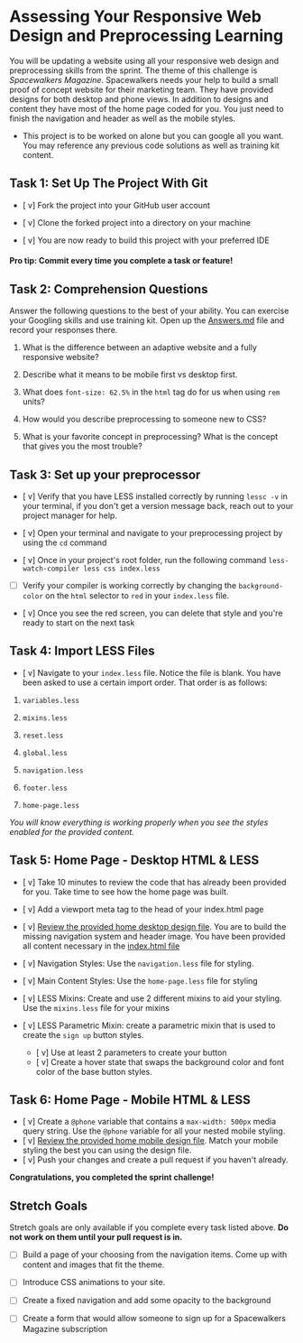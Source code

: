 # Assessing Your Responsive Web Design and Preprocessing Learning

  

You will be updating a website using all your responsive web design and preprocessing skills from the sprint. The theme of this challenge is _Spacewalkers Magazine_. Spacewalkers needs your help to build a small proof of concept website for their marketing team. They have provided designs for both desktop and phone views. In addition to designs and content they have most of the home page coded for you. You just need to finish the navigation and header as well as the mobile styles.

  

* This project is to be worked on alone but you can google all you want. You may reference any previous code solutions as well as training kit content.  

## Task 1: Set Up The Project With Git

* [ v] Fork the project into your GitHub user account

* [ v] Clone the forked project into a directory on your machine

* [ v] You are now ready to build this project with your preferred IDE

#### Pro tip: Commit every time you complete a task or feature!

## Task 2: Comprehension Questions

Answer the following questions to the best of your ability. You can exercise your Googling skills and use training kit. Open up the [Answers.md](Answers.md) file and record your responses there.

1. What is the difference between an adaptive website and a fully responsive website?

2. Describe what it means to be mobile first vs desktop first.

3. What does `font-size: 62.5%` in the `html` tag do for us when using `rem` units?

4. How would you describe preprocessing to someone new to CSS?

5. What is your favorite concept in preprocessing? What is the concept that gives you the most trouble?

## Task 3: Set up your preprocessor

* [ v] Verify that you have LESS installed correctly by running `lessc -v` in your terminal, if you don't get a version message back, reach out to your project manager for help.

* [ v] Open your terminal and navigate to your preprocessing project by using the `cd` command

* [ v] Once in your project's root folder, run the following command `less-watch-compiler less css index.less`

* [ ] Verify your compiler is working correctly by changing the `background-color` on the `html` selector to `red` in your `index.less` file.

* [ v] Once you see the red screen, you can delete that style and you're ready to start on the next task

## Task 4: Import LESS Files

* [ v] Navigate to your `index.less` file. Notice the file is blank. You have been asked to use a certain import order. That order is as follows:

1.  `variables.less`

2.  `mixins.less`

3.  `reset.less`

4.  `global.less`

5.  `navigation.less`

6.  `footer.less`

7.  `home-page.less`

_You will know everything is working properly when you see the styles enabled for the provided content._  

## Task 5: Home Page - Desktop HTML & LESS

* [ v] Take 10 minutes to review the code that has already been provided for you. Take time to see how the home page was built.

* [ v] Add a viewport meta tag to the head of your index.html page

* [ v] [Review the provided home desktop design file](design-files/home-desktop.png). You are to build the missing navigation system and header image. You have been provided all content necessary in the [index.html file](index.html)

* [ v] Navigation Styles: Use the `navigation.less` file for styling.

* [ v] Main Content Styles: Use the `home-page.less` file for styling

* [ v] LESS Mixins: Create and use 2 different mixins to aid your styling. Use the `mixins.less` file for your mixins

* [ v] LESS Parametric Mixin: create a parametric mixin that is used to create the `sign up` button styles.
	* [ v]  Use at least 2 parameters to create your button
	* [ v] Create a hover state that swaps the background color and font color of the base button styles.

## Task 6: Home Page - Mobile HTML & LESS

* [ v] Create a `@phone` variable that contains a `max-width: 500px` media query string. Use the `@phone` variable for all your nested mobile styling.
* [ v] [Review the provided home mobile design file](design-files/home-mobile.png). Match your mobile styling the best you can using the design file.
* [ v] Push your changes and create a pull request if you haven't already.   

**Congratulations, you completed the sprint challenge!**

## Stretch Goals

Stretch goals are only available if you complete every task listed above. **Do not work on them until your pull request is in.**

* [ ] Build a page of your choosing from the navigation items. Come up with content and images that fit the theme.

* [ ] Introduce CSS animations to your site.

* [ ] Create a fixed navigation and add some opacity to the background

* [ ] Create a form that would allow someone to sign up for a Spacewalkers Magazine subscription